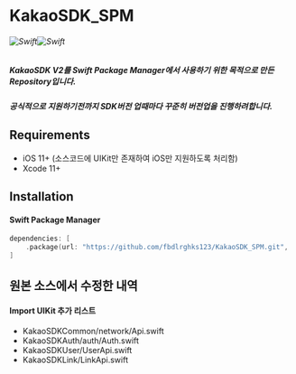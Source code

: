 # KakaoSDK_SPM

###### ![Swift](https://img.shields.io/badge/Version-2.5.2-bright%20green)![Swift](https://img.shields.io/badge/platform-iOS-orange)

##### KakaoSDK V2를 Swift Package Manager에서 사용하기 위한 목적으로 만든 Repository입니다.

##### 공식적으로 지원하기전까지 SDK버전 업때마다 꾸준히 버전업을 진행하려합니다.   



## Requirements

- iOS 11+ (소스코드에 UIKit만 존재하여 iOS만 지원하도록 처리함)
- Xcode 11+



## Installation

#### Swift Package Manager

```swift
dependencies: [
    .package(url: "https://github.com/fbdlrghks123/KakaoSDK_SPM.git", .upToNextMajor(from: "2.4.1"))
]
```





## 원본 소스에서 수정한 내역

#### Import UIKit 추가 리스트

- KakaoSDKCommon/network/Api.swift 
- KakaoSDKAuth/auth/Auth.swift
- KakaoSDKUser/UserApi.swift
- KakaoSDKLink/LinkApi.swift

